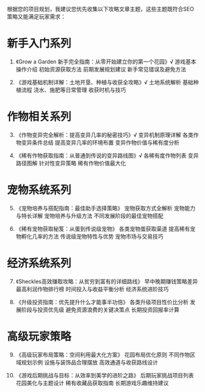 根据您的项目规划，我建议您优先收集以下攻略文章主题，这些主题既符合SEO策略又能满足玩家需求：

# 新手入门系列

1. 《Grow a Garden 新手完全指南：从零开始建立你的第一个花园》√
游戏基本操作介绍
初始资源获取方法
前期发展规划建议
新手常见错误及避免方法

2. 《游戏基础机制详解：土地开垦、种植与收获全攻略》√
土地系统解析
基础种植流程
浇水、施肥等日常管理
收获时机与技巧

# 作物相关系列
3. 《作物变异完全解析：提高变异几率的秘密技巧》√
变异机制原理详解
各类作物变异条件总结
提高变异几率的环境布置
变异作物价值与稀有度分析

4. 《稀有作物获取指南：从普通到传说的变异路线图》√
各稀有度作物列表
变异路径图解
针对性变异策略
稀有作物价值最大化
# 宠物系统系列

5. 《宠物培养与搭配指南：最佳助手选择策略》
宠物获取方式全解析
宠物能力与特长详解
宠物培养与升级方法
不同发展阶段的最佳宠物搭配

6. 《稀有宠物获取秘笈：从蛋到传说级宠物》
各类宠物蛋获取渠道
提高稀有宠物孵化几率的方法
传说级宠物特性与优势
宠物市场与交易技巧

# 经济系统系列

7. 《Sheckles高效赚取攻略：从贫穷到富有的详细路线》
早中晚期赚钱策略差异
最高利润作物排行榜
时间投入与收益平衡分析
经济系统进阶技巧

8. 《升级投资指南：优先提升什么才能事半功倍》
各类升级项目性价比分析
发展阶段与投资优先级
避免资源浪费的关键决策点
长期投资回报率计算

# 高级玩家策略
9. 《高级玩家布局策略：空间利用最大化方案》
花园布局优化原则
不同作物区域规划示例
设施与装饰品合理摆放
高效通道与收获路线设计

10. 《游戏后期挑战与目标：从效率到美学的进阶之路》
后期玩家挑战项目列表
花园美化与主题设计
稀有收藏品获取指南
长期游戏乐趣维持建议